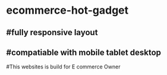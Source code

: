 # ecommerce-hot-gadget
#fully responsive layout
-----------
#compatiable with mobile tablet desktop
-----------
#This websites is build for E commerce Owner

